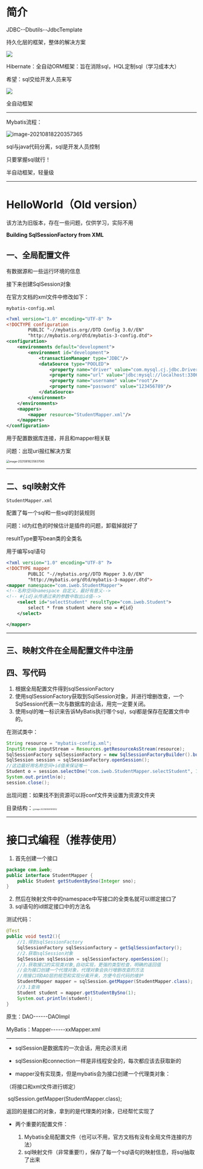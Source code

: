 # 简介

JDBC--Dbutils--JdbcTemplate

持久化层的框架，整体的解决方案

![](https://tva1.sinaimg.cn/large/008i3skNly1gtla7g8uh5j610c086aav02.jpg)

Hibernate：全自动ORM框架：旨在消除sql，HQL定制sql（学习成本大）

希望：sql交给开发人员来写

![](https://tva1.sinaimg.cn/large/008i3skNly1gtlacmrkf6j611606u74y02.jpg)

全自动框架



---

Mybatis流程：

![image-20210818220357365](https://tva1.sinaimg.cn/large/008i3skNly1gtlajm4vibj614e0bqjsa02.jpg)

sql与java代码分离，sql是开发人员控制

只要掌握sql就行！

半自动框架，轻量级

---

# HelloWorld（Old version）

该方法为旧版本，存在一些问题，仅供学习，实际不用

**Building SqlSessionFactory from XML**

## 一、全局配置文件

有数据源和一些运行环境的信息

接下来创建SqlSession对象

在官方文档的xml文件中修改如下：

``mybatis-config.xml``

```xml
<?xml version="1.0" encoding="UTF-8" ?>
<!DOCTYPE configuration
        PUBLIC "-//mybatis.org//DTD Config 3.0//EN"
        "http://mybatis.org/dtd/mybatis-3-config.dtd">
<configuration>
    <environments default="development">
        <environment id="development">
            <transactionManager type="JDBC"/>
            <dataSource type="POOLED">
                <property name="driver" value="com.mysql.cj.jdbc.Driver"/>
                <property name="url" value="jdbc:mysql://localhost:3306/test?useSSL=false&amp;serverTimezone=UTC"/>
                <property name="username" value="root"/>
                <property name="password" value="123456789"/>
            </dataSource>
        </environment>
    </environments>
    <mappers>
        <mapper resource="StudentMapper.xml"/>
    </mappers>
</configuration>
```

用于配置数据库连接，并且和mapper相关联

问题：出现uri报红解决方案

<img src="https://tva1.sinaimg.cn/large/008i3skNly1gtldvhds4fj312l0u041k.jpg" alt="image-20210818235837065" style="zoom:50%;" />

----

## 二、sql映射文件

``StudentMapper.xml``

配置了每一个sql和一些sql的封装规则

问题：id为红色的时候估计是插件的问题，卸载掉就好了

resultType要写bean类的全类名

用于编写sql语句

```xml
<?xml version="1.0" encoding="UTF-8" ?>
<!DOCTYPE mapper
        PUBLIC "-//mybatis.org//DTD Mapper 3.0//EN"
        "http://mybatis.org/dtd/mybatis-3-mapper.dtd">
<mapper namespace="com.iweb.StudentMapper">
<!--名称空间namespace 自定义，最好有意义-->
<!-- #{id}从传递过来的参数中取出id值-->
    <select id="selectStudent" resultType="com.iweb.Student">
        select * from student where sno = #{id}
    </select>

</mapper>
```

---

## 三、映射文件在全局配置文件中注册

## 四、写代码

1. 根据全局配置文件得到sqlSessionFactory
2. 使用sqlSessionFactory获取到SqlSession对象，并进行增删改查，一个SqlSession代表一次与数据库的会话，用完一定要关闭。
3. 使用sql的唯一标识来告诉MyBatis执行哪个sql，sql都是保存在配置文件中的。

在测试类中：

```java
String resource = "mybatis-config.xml";
InputStream inputStream = Resources.getResourceAsStream(resource);
SqlSessionFactory sqlSessionFactory = new SqlSessionFactoryBuilder().build(inputStream);
SqlSession session = sqlSessionFactory.openSession();
//这边最好用名称空间+id值来保证唯一
Student o = session.selectOne("com.iweb.StudentMapper.selectStudent", 1);
System.out.println(o);
session.close();
```

出现问题：如果找不到资源可以将conf文件夹设置为资源文件夹

目录结构：<img src="/Users/hillihou/Library/Application Support/typora-user-images/image-20210819001810512.png" alt="image-20210819001810512" style="zoom: 33%;" />

---

# 接口式编程（推荐使用）

1. 首先创建一个接口

```java
package com.iweb;
public interface StudentMapper {
    public Student getStudentBySno(Integer sno);
}
```

2. 然后在映射文件中的namespace中写接口的全类名就可以绑定接口了
3. sql语句的id绑定接口中的方法名

测试代码：

```java
@Test
public void test2(){
    //1.得到sqlSessionFactory
    SqlSessionFactory sqlSessionfactory = getSqlSessionfactory();
    //2.获取sqlSession对象
    SqlSession sqlSession = sqlSessionfactory.openSession();
    //3.获取接口的实现类对象,自动实现，更强的类型检查，明确的返回值
    //会为接口创建一个代理对象，代理对象会执行增删改查的方法
    //用接口将DAO层的规范和实现分离开来，方便今后代码的维护
    StudentMapper mapper = sqlSession.getMapper(StudentMapper.class);
    //3.1查询
    Student student = mapper.getStudentBySno(1);
    System.out.println(student);
}
```

原生：DAO------DAOImpl

MyBatis：Mapper------xxMapper.xml

---



- sqlSession是数据库的一次会话，用完必须关闭

- sqlSession和connection一样是非线程安全的，每次都应该去获取新的

- mapper没有实现类，但是mybatis会为接口创建一个代理类对象：

（将接口和xml文件进行绑定）

​		sqlSession.getMapper(StudentMapper.class);

返回的是接口的对象，拿到的是代理类的对象，已经帮忙实现了

- 两个重要的配置文件：

 	1. Mybatis全局配置文件（也可以不用，官方文档有没有全局文件连接的方法）
 	2. sql映射文件（非常重要‼️），保存了每一个sql语句的映射信息，将sql抽取了出来

​	